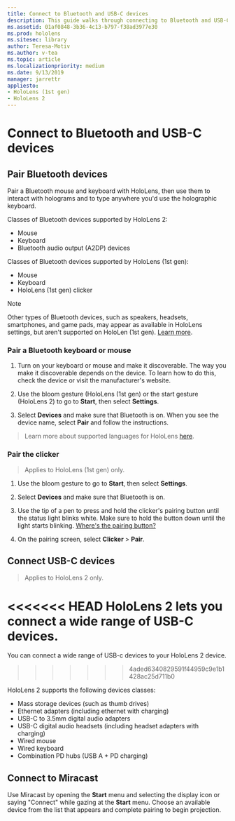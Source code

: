 ```yaml
---
title: Connect to Bluetooth and USB-C devices
description: This guide walks through connecting to Bluetooth and USB-C devices and accessories.
ms.assetid: 01af0848-3b36-4c13-b797-f38ad3977e30
ms.prod: hololens
ms.sitesec: library
author: Teresa-Motiv
ms.author: v-tea
ms.topic: article
ms.localizationpriority: medium
ms.date: 9/13/2019
manager: jarrettr
appliesto:
- HoloLens (1st gen)
- HoloLens 2
---
```


# Connect to Bluetooth and USB-C devices

## Pair Bluetooth devices

Pair a Bluetooth mouse and keyboard with HoloLens, then use them to interact with holograms and to type anywhere you'd use the holographic keyboard.

Classes of Bluetooth devices supported by HoloLens 2:

- Mouse
- Keyboard
- Bluetooth audio output (A2DP) devices

Classes of Bluetooth devices supported by HoloLens (1st gen):

- Mouse
- Keyboard
- HoloLens (1st gen) clicker

> [!NOTE]
> Other types of Bluetooth devices, such as speakers, headsets, smartphones, and game pads, may appear as available in HoloLens settings, but aren't supported on HoloLen (1st gen). [Learn more](http://go.microsoft.com/fwlink/p/?LinkId=746660).

### Pair a Bluetooth keyboard or mouse

1. Turn on your keyboard or mouse and make it discoverable. The way you make it discoverable depends on the device. To learn how to do this, check the device or visit the manufacturer's website.

1. Use the bloom gesture (HoloLens (1st gen) or the start gesture (HoloLens 2) to go to **Start**, then select **Settings**.
1. Select **Devices** and make sure that Bluetooth is on. When you see the device name, select **Pair** and follow the instructions.

> Learn more about supported languages for HoloLens [here]().

### Pair the clicker

> Applies to HoloLens (1st gen) only.

1. Use the bloom gesture to go to **Start**, then select **Settings**.

1. Select **Devices** and make sure that Bluetooth is on.
1. Use the tip of a pen to press and hold the clicker's pairing button until the status light blinks white. Make sure to hold the button down until the light starts blinking. [Where's the pairing button?](hololens-clicker.md)
1. On the pairing screen, select **Clicker** > **Pair**.

## Connect USB-C devices

> Applies to HoloLens 2 only.

<<<<<<< HEAD
HoloLens 2 lets you connect a wide range of USB-C devices.
=======
You can connect a wide range of USB-c devices to your HoloLens 2 device.
>>>>>>> 4aded6340829591f44959c9e1b1428ac25d711b0

HoloLens 2 supports the following devices classes:

- Mass storage devices (such as thumb drives)
- Ethernet adapters (including ethernet with charging)
- USB-C to 3.5mm digital audio adapters
- USB-C digital audio headsets (including headset adapters with charging)
- Wired mouse
- Wired keyboard
- Combination PD hubs (USB A + PD charging)

## Connect to Miracast

Use Miracast by opening the **Start** menu and selecting the display icon or saying "Connect" while gazing at the **Start** menu. Choose an available device from the list that appears and complete pairing to begin projection. 
